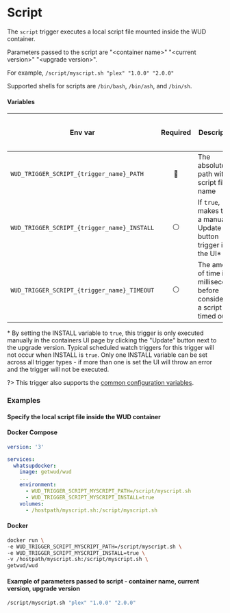 # Script

The `script` trigger executes a local script file mounted inside the WUD container. 

Parameters passed to the script are "\<container name\>" "\<current version\>" "\<upgrade version\>".

For example, `/script/myscript.sh "plex" "1.0.0" "2.0.0"`

Supported shells for scripts are `/bin/bash`, `/bin/ash`, and `/bin/sh`. 

#### Variables

| Env var                                         |    Required    | Description                                                              | Supported values             | Default value when missing |
|-------------------------------------------------|:--------------:|--------------------------------------------------------------------------|------------------------------|----------------------------| 
| `WUD_TRIGGER_SCRIPT_{trigger_name}_PATH`        |  :red_circle:  | The absolute path with script file name                                  | Any local path               |                            |
| `WUD_TRIGGER_SCRIPT_{trigger_name}_INSTALL`     | :white_circle: | If `true`, makes this a manual Update button trigger in the UI\*         | `true`, `false`              | `false`                     |
| `WUD_TRIGGER_SCRIPT_{trigger_name}_TIMEOUT`     | :white_circle: | The amount of time in milliseconds before considering a script timed out | integer in ms                | `5000`                    |

\* By setting the INSTALL variable to `true`, this trigger is only executed manually in the containers UI page by clicking the "Update" button next to the upgrade version. Typical scheduled watch triggers for this trigger will not occur when INSTALL is `true`. Only one INSTALL variable can be set across all trigger types - if more than one is set the UI will throw an error and the trigger will not be executed. 

?> This trigger also supports the [common configuration variables](configuration/triggers/?id=common-trigger-configuration).

### Examples

#### Specify the local script file inside the WUD container 

<!-- tabs:start -->
#### **Docker Compose**
```yaml
version: '3'

services:
  whatsupdocker:
    image: getwud/wud
    ...
    environment:
      - WUD_TRIGGER_SCRIPT_MYSCRIPT_PATH=/script/myscript.sh
      - WUD_TRIGGER_SCRIPT_MYSCRIPT_INSTALL=true
    volumes:
      - /hostpath/myscript.sh:/script/myscript.sh
```
#### **Docker**
```bash
docker run \
-e WUD_TRIGGER_SCRIPT_MYSCRIPT_PATH=/script/myscript.sh \
-e WUD_TRIGGER_SCRIPT_MYSCRIPT_INSTALL=true \
-v /hostpath/myscript.sh:/script/myscript.sh \
getwud/wud
```
<!-- tabs:end -->

#### Example of parameters passed to script - container name, current version, upgrade version
```bash
/script/myscript.sh "plex" "1.0.0" "2.0.0"
```
